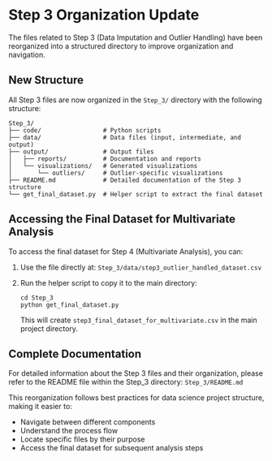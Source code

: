# Step 3 Organization Update

The files related to Step 3 (Data Imputation and Outlier Handling) have been reorganized into a structured directory to improve organization and navigation.

## New Structure

All Step 3 files are now organized in the `Step_3/` directory with the following structure:

```
Step_3/
├── code/                 # Python scripts
├── data/                 # Data files (input, intermediate, and output)
├── output/               # Output files
│   ├── reports/          # Documentation and reports
│   └── visualizations/   # Generated visualizations
│       └── outliers/     # Outlier-specific visualizations
├── README.md             # Detailed documentation of the Step 3 structure
└── get_final_dataset.py  # Helper script to extract the final dataset
```

## Accessing the Final Dataset for Multivariate Analysis

To access the final dataset for Step 4 (Multivariate Analysis), you can:

1. Use the file directly at: `Step_3/data/step3_outlier_handled_dataset.csv`

2. Run the helper script to copy it to the main directory:
   ```
   cd Step_3
   python get_final_dataset.py
   ```
   This will create `step3_final_dataset_for_multivariate.csv` in the main project directory.

## Complete Documentation

For detailed information about the Step 3 files and their organization, please refer to the README file within the Step_3 directory: `Step_3/README.md`

This reorganization follows best practices for data science project structure, making it easier to:
- Navigate between different components
- Understand the process flow
- Locate specific files by their purpose
- Access the final dataset for subsequent analysis steps 